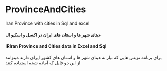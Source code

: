 # ProvinceAndCities
Iran Province with cities in Sql and excel

#### دیتای شهر ها و استان های ایران در اکسل و اسکیو ال
#### IRIran Province and Cities data in Excel and Sql

برای برنامه نویس هایی که نیاز به دیتای شهر ها و استان های کشور ایران دارند میتوانند از این دو فایل که آماده شده استفاده کنند
